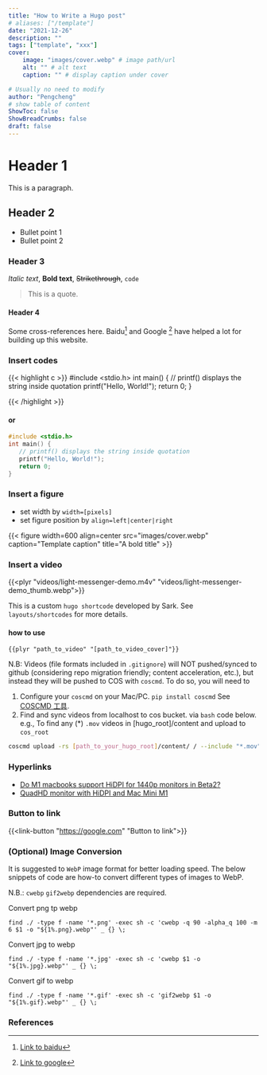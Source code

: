 ```yaml
---
title: "How to Write a Hugo post"
# aliases: ["/template"]
date: "2021-12-26"
description: ""
tags: ["template", "xxx"]
cover:
    image: "images/cover.webp" # image path/url
    alt: "" # alt text
    caption: "" # display caption under cover

# Usually no need to modify
author: "Pengcheng"
# show table of content
ShowToc: false
ShowBreadCrumbs: false
draft: false
---
```

# Header 1
This is a paragraph.
## Header 2
- Bullet point 1
- Bullet point 2
### Header 3
_Italic text_, **Bold text**, ~~Strikethrough~~, `code`
> This is a quote. 
#### Header 4
Some cross-references here. Baidu[^1] and Google [^2] have helped a lot for building up this website.

### Insert codes
{{< highlight c >}}
#include <stdio.h>
int main() {
   // printf() displays the string inside quotation
   printf("Hello, World!");
   return 0;
}

{{< /highlight >}}
#### or 
```C
#include <stdio.h>
int main() {
   // printf() displays the string inside quotation
   printf("Hello, World!");
   return 0;
}
```

### Insert a figure
- set width by `width=[pixels]`
- set figure position by `align=left|center|right`

{{< figure width=600 align=center src="images/cover.webp" caption="Template caption" title="A bold title" >}}

### Insert a video
{{<plyr "videos/light-messenger-demo.m4v" "videos/light-messenger-demo_thumb.webp">}}

This is a custom `hugo shortcode` developed by Sark. See `layouts/shortcodes` for more details.

#### how to use
```
{{plyr "path_to_video" "[path_to_video_cover]"}}
```
N.B: Videos (file formats included in `.gitignore`) will NOT pushed/synced to github (considering repo migration friendly; content acceleration, etc.), but instead they will be pushed to COS with `coscmd`. To do so, you will need to 
1. Configure your `coscmd` on your Mac/PC. `pip install coscmd` See [COSCMD 工具](https://cloud.tencent.com/document/product/436/10976). 
2. Find and sync videos from localhost to cos bucket. via `bash` code below. e.g., 
To find any (*) `.mov` videos in [hugo_root]/content and upload to `cos_root` 
```bash
coscmd upload -rs [path_to_your_hugo_root]/content/ / --include "*.mov"
```


### Hyperlinks
- [Do M1 macbooks support HiDPI for 1440p monitors in Beta2?](https://www.reddit.com/r/MacOSBeta/comments/oafgm7/do_m1_macbooks_support_hidpi_for_1440p_monitors/)
- [QuadHD monitor with HiDPI and Mac Mini M1](https://forums.macrumors.com/threads/solution-quadhd-monitor-with-hidpi-and-mac-mini-m1.2303291/post-30285360)


### Button to link
{{<link-button "https://google.com" "Button to link">}}

### (Optional) Image Conversion
It is suggested to `WebP` image format for better loading speed. The below snippets of code are how-to convert different types of images to WebP.

N.B.: `cwebp` `gif2webp` dependencies are required. 

Convert png tp webp
```
find ./ -type f -name '*.png' -exec sh -c 'cwebp -q 90 -alpha_q 100 -m 6 $1 -o "${1%.png}.webp"' _ {} \;
```
Convert jpg to webp
```
find ./ -type f -name '*.jpg' -exec sh -c 'cwebp $1 -o "${1%.jpg}.webp"' _ {} \;
```
Convert gif to webp
```
find ./ -type f -name '*.gif' -exec sh -c 'gif2webp $1 -o "${1%.gif}.webp"' _ {} \;
```



### References
[^1]: [Link to baidu](https://baidu.com)
[^2]: [Link to google](https://google.com)